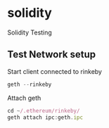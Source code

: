 # solidity
Solidity Testing

## Test Network setup

Start client connected to rinkeby
```js
geth --rinkeby
```
Attach geth
```js
cd ~/.ethereum/rinkeby/
geth attach ipc:geth.ipc
```
